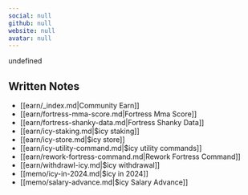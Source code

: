 ```yaml
---
social: null
github: null
website: null
avatar: null
---
```

<div class="profile"/>

undefined
## Written Notes

- [[earn/_index.md|Community Earn]]
- [[earn/fortress-mma-score.md|Fortress Mma Score]]
- [[earn/fortress-shanky-data.md|Fortress Shanky Data]]
- [[earn/icy-staking.md|$icy staking]]
- [[earn/icy-store.md|$icy store]]
- [[earn/icy-utility-command.md|$icy utility commands]]
- [[earn/rework-fortress-command.md|Rework Fortress Command]]
- [[earn/withdrawl-icy.md|$icy withdrawal]]
- [[memo/icy-in-2024.md|$icy in 2024]]
- [[memo/salary-advance.md|$icy Salary Advance]]
